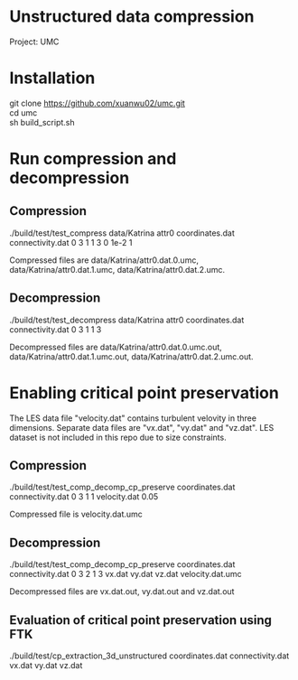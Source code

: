 # Unstructured data compression
Project: UMC

# Installation
git clone https://github.com/xuanwu02/umc.git <br>
cd umc <br>
sh build_script.sh <br>

# Run compression and decompression

## Compression
./build/test/test_compress data/Katrina attr0 coordinates.dat connectivity.dat 0 3 1 1 3 0 1e-2 1

Compressed files are data/Katrina/attr0.dat.0.umc, data/Katrina/attr0.dat.1.umc, data/Katrina/attr0.dat.2.umc. 

## Decompression
./build/test/test_decompress data/Katrina attr0 coordinates.dat connectivity.dat 0 3 1 1 3

Decompressed files are data/Katrina/attr0.dat.0.umc.out, data/Katrina/attr0.dat.1.umc.out, data/Katrina/attr0.dat.2.umc.out.

# Enabling critical point preservation
The LES data file "velocity.dat" contains turbulent velovity in three dimensions. Separate data files are "vx.dat", "vy.dat" and "vz.dat". LES dataset is not included in this repo due to size constraints.

## Compression
./build/test/test_comp_decomp_cp_preserve coordinates.dat connectivity.dat 0 3 1 1 velocity.dat 0.05

Compressed file is velocity.dat.umc

## Decompression
./build/test/test_comp_decomp_cp_preserve coordinates.dat connectivity.dat 0 3 2 1 3 vx.dat vy.dat vz.dat velocity.dat.umc

Decompressed files are vx.dat.out, vy.dat.out and vz.dat.out

## Evaluation of critical point preservation using FTK
./build/test/cp_extraction_3d_unstructured coordinates.dat connectivity.dat vx.dat vy.dat vz.dat

